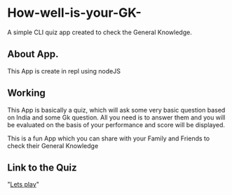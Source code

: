 # How-well-is-your-GK-
A simple CLI quiz app created to check the General Knowledge.

## About App.
This App is create in repl using nodeJS

## Working
This App is basically a quiz, which will ask some very basic question based on India and some Gk question. All you need is to answer them and 
you will be evaluated on the basis of your performance and score will be displayed.

This is a fun App which you can share with your Family and Friends to check their General Knowledge

## Link to the Quiz
"[Lets play](https://replit.com/@almondjain/How-well-is-your-GK#embed=1&output=1)"
